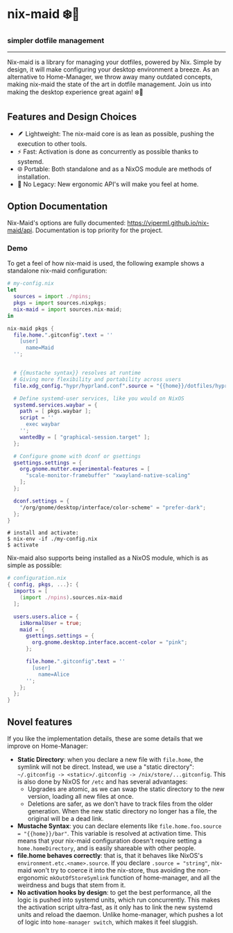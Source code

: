 <div class="VPHide">
  <h1>nix-maid ❄️🧹</h1>
  <h3>simpler dotfile management</h3>
</div>


---


Nix-maid is a library for managing your dotfiles, powered by Nix.
Simple by design, it will make configuring your desktop environment
a breeze. As an alternative to Home-Manager, we throw away many
outdated concepts, making nix-maid the state of the art in dotfile management. Join us into making the desktop experience great again! ❄️🧹

<div class="VPHide">

## Features and Design Choices

- 🪶 Lightweight: The nix-maid core is as lean as possible, pushing the execution to other tools.
- ⚡ Fast: Activation is done as concurrently as possible thanks to systemd.
- 🌐 Portable: Both standalone and as a NixOS module are methods of installation.
- 🚫 No Legacy: New ergonomic API's will make you feel at home.


## Option Documentation

Nix-Maid's options are fully documented: https://viperml.github.io/nix-maid/api. Documentation is top priority for the project.


</div>


### Demo

To get a feel of how nix-maid is used, the following example
shows a standalone nix-maid configuration:

```nix
# my-config.nix
let
  sources = import ./npins;
  pkgs = import sources.nixpkgs;
  nix-maid = import sources.nix-maid;
in

nix-maid pkgs {
  file.home.".gitconfig".text = ''
    [user]
      name=Maid
  '';


  # {{mustache syntax}} resolves at runtime
  # Giving more flexibility and portability across users
  file.xdg_config."hypr/hyprland.conf".source = "{{home}}/dotfiles/hyprland.conf";

  # Define systemd-user services, like you would on NixOS
  systemd.services.waybar = {
    path = [ pkgs.waybar ];
    script = ''
      exec waybar
    '';
    wantedBy = [ "graphical-session.target" ];
  };

  # Configure gnome with dconf or gsettings
  gsettings.settings = {
    org.gnome.mutter.experimental-features = [
      "scale-monitor-framebuffer" "xwayland-native-scaling"
    ];
  };

  dconf.settings = {
    "/org/gnome/desktop/interface/color-scheme" = "prefer-dark";
  };
}
```

```
# install and activate:
$ nix-env -if ./my-config.nix
$ activate
```

Nix-maid also supports being installed as a NixOS module, which
is as simple as possible:

```nix
# configuration.nix
{ config, pkgs, ...}: {
  imports = [
    (import ./npins).sources.nix-maid
  ];

  users.users.alice = {
    isNormalUser = true;
    maid = {
      gsettings.settings = {
        org.gnome.desktop.interface.accent-color = "pink";
      };

      file.home.".gitconfig".text = ''
        [user]
          name=Alice
      '';
    };
  };
}
```


## Novel features

If you like the implementation details, these are some details that we improve on Home-Manager:

- **Static Directory**: when you declare a new file with `file.home`, the symlink will not be direct. Instead, we use a "static directory":
  `~/.gitconfig -> <static>/.gitconfig -> /nix/store/...gitconfig`. This is also done by NixOS for `/etc` and has several advantages:
  - Upgrades are atomic, as we can swap the static directory to the new version, loading all new files at once.
  - Deletions are safer, as we don't have to track files from the older generation. When the new static directory no longer has a file,
    the original will be a dead link.
- **Mustache Syntax**: you can declare elements like `file.home.foo.source = "{{home}}/bar"`. This variable is resolved at activation time. This
  means that your nix-maid configuration doesn't require setting a `home.homeDirectory`, and is easily shareable with other people.
- **file.home behaves correctly**: that is, that it behaves like NixOS's `environment.etc.<name>.source`. If you declare `.source = "string"`,
  nix-maid won't try to coerce it into the nix-store, thus avoiding the non-ergonomic `mkOutOfStoreSymlink` function of home-manager, and all
  the weirdness and bugs that stem from it.
- **No activation hooks by design**: to get the best performance, all the logic is pushed into systemd units, which run concurrently. This makes
  the activation script ultra-fast, as it only has to link the new systemd units and reload the daemon. Unlike home-manager, which pushes a lot
  of logic into `home-manager switch`, which makes it feel sluggish.
